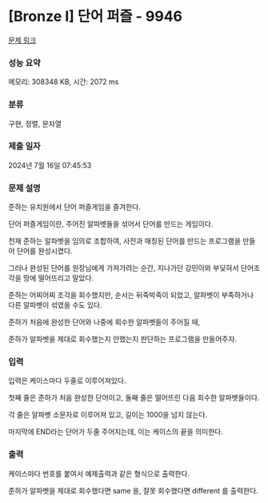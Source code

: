 # [Bronze I] 단어 퍼즐 - 9946 

[문제 링크](https://www.acmicpc.net/problem/9946) 

### 성능 요약

메모리: 308348 KB, 시간: 2072 ms

### 분류

구현, 정렬, 문자열

### 제출 일자

2024년 7월 16일 07:45:53

### 문제 설명

<p>준하는 유치원에서 단어 퍼즐게임을 즐겨한다.</p>

<p>단어 퍼즐게임이란, 주어진 알파벳들을 섞어서 단어를 만드는 게임이다.</p>

<p>천재 준하는 알파벳을 임의로 조합하여, 사전과 매칭된 단어를 만드는 프로그램을 만들어 단어를 완성시켰다.</p>

<p>그러나 완성된 단어를 원장님에게 가져가려는 순간, 지나가던 강민이와 부딫혀서 단어조각을 땅에 떨어뜨리고 말았다.</p>

<p>준하는 어찌어찌 조각을 회수했지만, 순서는 뒤죽박죽이 되었고, 알파벳이 부족하거나 다른 알파벳이 섞였을 수도 있다.</p>

<p>준하가 처음에 완성한 단어와 나중에 회수한 알파벳들이 주어질 때,</p>

<p>준하가 알파벳을 제대로 회수했는지 안했는지 판단하는 프로그램을 만들어주자.</p>

### 입력 

 <p>입력은 케이스마다 두줄로 이루어져있다.</p>

<p>첫째 줄은 준하가 처음 완성한 단어이고, 둘째 줄은 떨어뜨린 다음 회수한 알파벳들이다. </p>

<p>각 줄은 알파벳 소문자로 이루어져 있고, 길이는 1000을 넘지 않는다.</p>

<p>마지막에 END라는 단어가 두줄 주어지는데, 이는 케이스의 끝을 의미한다.</p>

### 출력 

 <p>케이스마다 번호를 붙여서 예제출력과 같은 형식으로 출력한다.</p>

<p>준하가 알파벳을 제대로 회수했다면 same 을, 잘못 회수했다면 different 를 출력한다.</p>

